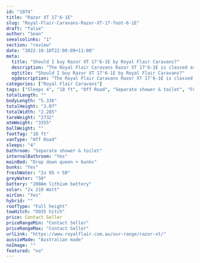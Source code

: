 ```yaml
---
id: "1074"
title: "Razor XT 17'6-1E"
slug: "Royal-Flair-Caravans-Razor-XT-17-foot-6-1E"
draft: "false"
author: "Sean"
seealsolinks: "1"
section: "review"
date: "2022-10-10T22:00:09+11:00"
meta:
  title: "Should I buy Razor XT 17'6-1E by Royal Flair Caravans?"
  description: "The Royal Flair Caravans Razor XT 17'6-1E is classed as Off Road, and sleeps 4 people. It is Australian made and comes in at 18 ft. It generally has Separate shower & toilet."
  ogtitle: "Should I buy Razor XT 17'6-1E by Royal Flair Caravans?"
  ogdescription: "The Royal Flair Caravans Razor XT 17'6-1E is classed as Off Road, and sleeps 4 people. It is Australian made and comes in at 18 ft. It generally has Separate shower & toilet."
categories: ["Royal Flair Caravans"]
tags: ["Sleeps 4", "18 ft", "Off Road", "Separate shower & toilet", "Full height", "Price Unknown", "Australian made"]
totalLength: ""
bodyLength: "5.336"
totalHeight: "3.07"
totalWidth: "2.285"
tareWeight: "2732"
atmWeight: "3355"
ballWeight: ""
footTag: "18 ft"
vanType: "Off Road"
sleeps: "4"
bathroom: "Separate shower & toilet"
internalBathroom: "Yes"
mainBed: "Drop down queen + bunks"
bunks: "Yes"
freshWater: "2x 95 + 50"
greyWater: "50"
battery: "200Am lithium battery"
solar: "2x 210 Watt"
airCon: "Yes"
hybrid: ""
roofType: "Full height"
towHitch: "DO35 hitch"
price: Contact Seller
priceRangeMin: "Contact Seller"
priceRangeMax: "Contact Seller"
urlLink: "https://www.royalflair.com.au/our-range/razor-xt/"
aussieMade: "Australian made"
noImage: ""
featured: "no"
---
```


